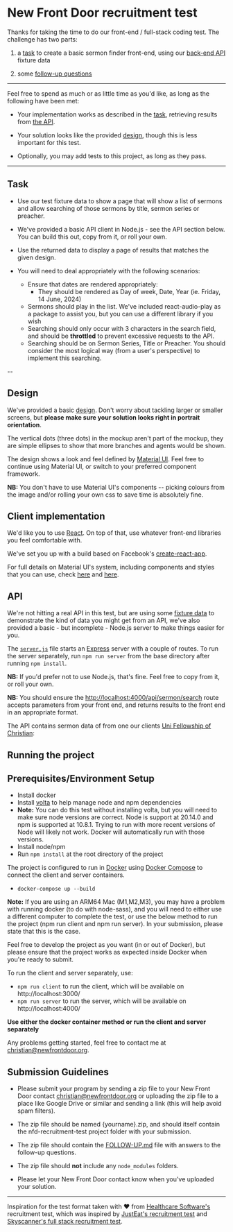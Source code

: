 # New Front Door recruitment test

Thanks for taking the time to do our front-end / full-stack coding test. The challenge has two parts:

1) a [task](#task) to create a basic sermon finder front-end, using our [back-end API](#api) fixture data

2) some [follow-up questions](./FOLLOW-UP.md)

----

Feel free to spend as much or as little time as you'd like, as long as the following have been met:

* Your implementation works as described in the [task](#task), retrieving results from [the API](#api).

* Your solution looks like the provided [design](#design), though this is less important for this test.

* Optionally, you may add tests to this project, as long as they pass.

----
## Task

- Use our test fixture data to show a page that will show a list of sermons and allow searching of those sermons by title, sermon series or preacher. 

- We've provided a basic API client in Node.js - see the API section below. You can build this out, copy from it, or roll your own.

- Use the returned data to display a page of results that matches the given design.

- You will need to deal appropriately with the following scenarios:
  - Ensure that dates are rendered appropriately:
    - They should be rendered as Day of week, Date, Year (ie. Friday, 14 June, 2024)
  - Sermons should play in the list.  We've included react-audio-play as a package to assist you, but you can use a different library if you wish
  - Searching should only occur with 3 characters in the search field, and should be **throttled** to prevent excessive requests to the API.
  - Searching should be on Sermon Series, Title or Preacher.  You should consider the most logical way (from a user's perspective) to implement this searching.

-- 

## Design

We've provided a basic [design](./designs/recruitment-test-design.png). Don't worry about tackling larger or smaller screens, but **please make sure your solution looks right in portrait orientation**.

The vertical dots (three dots) in the mockup aren't part of the mockup, they are simple ellipses to show that more branches and agents would be shown.

The design shows a look and feel defined by [Material UI](https://mui.com/material-ui/getting-started/). Feel free to continue using Material UI, or switch to your preferred component framework.

**NB:** You don't have to use Material UI's components -- picking colours from the image and/or rolling your own css to save time is absolutely fine.

## Client implementation

We'd like you to use [React](https://facebook.github.io/react/). On top of that, use whatever front-end libraries you feel comfortable with.

We've set you up with a build based on Facebook's [create-react-app](https://create-react-app.dev/).

For full details on Material UI's system, including components and styles that you can use, check [here](https://mui.com/material-ui/all-components/) and [here](https://mui.com/material-ui/customization/theming/).

## API

We're not hitting a real API in this test, but are using some [fixture data](./server/src/fixture-sermon-data) to demonstrate the kind of data you might get from an API, we've also provided a basic - but incomplete - Node.js server to make things easier for you.

The [`server.js`](./server/src/server.js) file starts an [Express](https://expressjs.com/) server with a couple of routes. To run the server separately, run `npm run server` from the base directory after running `npm install`.

**NB:** If you'd prefer not to use Node.js, that's fine. Feel free to copy from it, or roll your own.

**NB:** You should ensure the [http://localhost:4000/api/sermon/search](http://localhost:4000/api/sermon/search) route accepts parameters from your front end, and returns results to the front end in an appropriate format.

The API contains sermon data of from one our clients [Uni Fellowship of Christian](www.ufcutas.org):

## Running the project

## Prerequisites/Environment Setup
- Install docker
- Install [volta](https://volta.sh) to help manage node and npm dependencies
- **Note:** You can do this test without installing volta, but you will need to make sure node versions are correct.  Node is support at 20.14.0 and npm is supported at 10.8.1.  Trying to run with more recent versions of Node will likely not work.  Docker will automatically run with those versions.
- Install node/npm
- Run `npm install` at the root directory of the project

The project is configured to run in [Docker](https://docs.docker.com/get-started/) using [Docker Compose](https://docs.docker.com/compose/gettingstarted/) to connect the client and server containers.

- `docker-compose up --build`

**Note:** If you are using an ARM64 Mac (M1,M2,M3), you may have a problem with running docker (to do with node-sass), and you will need to either use a different computer to complete the test, or use the below method to run the project (npm run client and npm run server).  In your submission, please state that this is the case.

Feel free to develop the project as you want (in or out of Docker), but please ensure that the project works as expected inside Docker when you're ready to submit.

To run the client and server separately, use:
 * `npm run client` to run the client, which will be available on http://localhost:3000/
 * `npm run server` to run the server, which will be available on http://localhost:4000/

**Use either the docker container method or run the client and server separately**

Any problems getting started, feel free to contact me at [christian@newfrontdoor.org](mailto:christian@newfrontdoor.org).

## Submission Guidelines

* Please submit your program by sending a zip file to your New Front Door contact [christian@newfrontdoor.org](mailto:christian@newfrontdoor.org) or uploading the zip file to a place like Google Drive or similar and sending a link (this will help avoid spam filters).

* The zip file should be named {yourname}.zip, and should itself contain the nfd-recruitment-test project folder with your submission.

* The zip file should contain the [FOLLOW-UP.md](./FOLLOW-UP.md) file with answers to the follow-up questions.

* The zip file should **not** include any `node_modules` folders.

* Please let your New Front Door contact know when you've uploaded your solution.

----

Inspiration for the test format taken with ❤️ from [Healthcare Software's](https://healthcaresoftware.com.au/) recruitment test, which was inspired by [JustEat's recruitment test](https://github.com/justeat/JustEat.RecruitmentTest) and [Skyscanner's full stack recruitment test](https://github.com/skyscanner/full-stack-recruitment-test).
